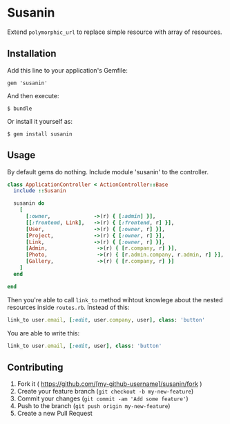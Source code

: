# Susanin

Extend `polymorphic_url` to replace simple resource with array of resources.

## Installation

Add this line to your application's Gemfile:

    gem 'susanin'

And then execute:

    $ bundle

Or install it yourself as:

    $ gem install susanin

## Usage

By default gems do nothing. Include module 'susanin' to the controller.

```ruby
class ApplicationController < ActionController::Base
  include ::Susanin

  susanin do
    [
      [:owner,              ->(r) { [:admin] }],
      [[:frontend, Link],   ->(r) { [:frontend, r] }],
      [User,                ->(r) { [:owner, r] }],
      [Project,             ->(r) { [:owner, r] }],
      [Link,                ->(r) { [:owner, r] }],
      [Admin,                ->(r) { [r.company, r] }],
      [Photo,                ->(r) { [r.admin.company, r.admin, r] }],
      [Gallery,              ->(r) { [r.company, r] }]
    ]
  end

end
```

Then you're able to call `link_to` method wihtout knowlege about the nested resources inside `routes.rb`. Instead of this:

```ruby
link_to user.email, [:edit, user.company, user], class: 'button'
```

You are able to write this:

```ruby
link_to user.email, [:edit, user], class: 'button'
```

## Contributing

1. Fork it ( https://github.com/[my-github-username]/susanin/fork )
2. Create your feature branch (`git checkout -b my-new-feature`)
3. Commit your changes (`git commit -am 'Add some feature'`)
4. Push to the branch (`git push origin my-new-feature`)
5. Create a new Pull Request
